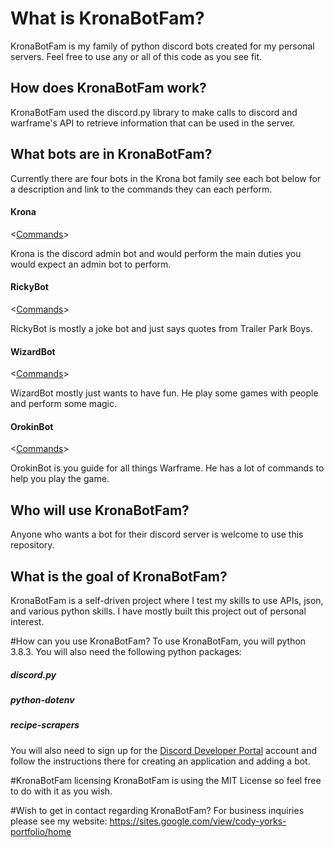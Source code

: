 # What is KronaBotFam?
KronaBotFam is my family of python discord bots created for my personal servers. Feel free to use any or all of this code as 
you see fit.

## How does KronaBotFam work?
KronaBotFam used the discord.py library to make calls to discord and warframe's API
to retrieve information that can be used in the server.

## What bots are in KronaBotFam?
Currently there are four bots in the Krona bot family see each bot below for a description and link to the commands 
they can each perform.

#### Krona
<[Commands](krona_commands.txt)>

Krona is the discord admin bot and would perform the main duties you would expect an admin bot to perform.

#### RickyBot
<[Commands](rickybot_commands.txt)>

RickyBot is mostly a joke bot and just says quotes from Trailer Park Boys.

#### WizardBot
<[Commands](wizardbot_commands.txt)>

WizardBot mostly just wants to have fun. He play some games with people and perform some magic.

#### OrokinBot
<[Commands](orokinbot_commands.txt)>

OrokinBot is you guide for all things Warframe. He has a lot of commands to help you play the game.

## Who will use KronaBotFam?
Anyone who wants a bot for their discord server is welcome to use this repository.

## What is the goal of KronaBotFam?
KronaBotFam is a self-driven project where I test my skills to use APIs, json, and various python skills. I have mostly 
built this project out of personal interest.

#How can you use KronaBotFam?
To use KronaBotFam, you will python 3.8.3. You will also need the following python packages:
##### discord.py
##### python-dotenv
##### recipe-scrapers

You will also need to sign up for the [Discord Developer Portal](https://discord.com/developers/applications) account 
and follow the instructions there for creating an application and adding a bot.

#KronaBotFam licensing
KronaBotFam is using the MIT License so feel free to do with it as you wish.

#Wish to get in contact regarding KronaBotFam?
For business inquiries please see my website: https://sites.google.com/view/cody-yorks-portfolio/home

